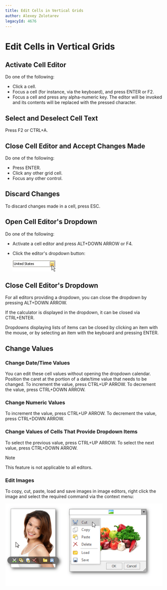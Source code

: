 ```yaml
---
title: Edit Cells in Vertical Grids
author: Alexey Zolotarev
legacyId: 4676
---
```

# Edit Cells in Vertical Grids
## Activate Cell Editor
Do one of the following:
* Click a cell.
* Focus a cell (for instance, via the keyboard), and press ENTER or F2.
* Focus a cell and press any alpha-numeric key. The editor will be invoked and its contents will be replaced with the pressed character.

## Select and Deselect Cell Text
Press F2 or CTRL+A.

## Close Cell Editor and Accept Changes Made
Do one of the following:
* Press ENTER.
* Click any other grid cell.
* Focus any other control.

## Discard Changes
To discard changes made in a cell, press ESC.

## Open Cell Editor's Dropdown
Do one of the following:
* Activate a cell editor and press ALT+DOWN ARROW or F4.
* Click the editor's dropdown button:
	
	![EU_XtraEditors_DropDownEdit_DropDownButton](../../images/img7457.png)

## Close Cell Editor's Dropdown
For all editors providing a dropdown, you can close the dropdown by pressing ALT+DOWN ARROW.

If the calculator is displayed in the dropdown, it can be closed via CTRL+ENTER.

Dropdowns displaying lists of items can be closed by clicking an item with the mouse, or by selecting an item with the keyboard and pressing ENTER.

## Change Values
### Change Date/Time Values

You can edit these cell values without opening the dropdown calendar. Position the caret at the portion of a date/time value that needs to be changed.  To increment the value, press CTRL+UP ARROW. To decrement the value, press CTRL+DOWN ARROW.

### Change Numeric Values

To increment the value, press CTRL+UP ARROW. To decrement the value, press CTRL+DOWN ARROW.

### Change Values of Cells That Provide Dropdown Items

To select the previous value, press CTRL+UP ARROW. To select the next value, press CTRL+DOWN ARROW.

> [!NOTE]
> This feature is not applicable to all editors.

### Edit Images

To copy, cut, paste, load and save images in image editors, right click the image and select the required command via the context menu:

![EU_XtraEditors_ImageEdit_Menu](../../images/img7456.png)